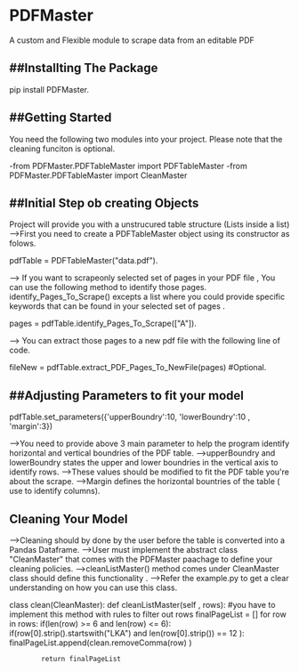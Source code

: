 # PDFMaster
A custom and Flexible module to scrape data from an editable PDF

##Installting The Package
--------------------
pip install PDFMaster.


##Getting Started
---------------------
You need the following two modules into your project. Please note that the cleaning funciton is optional.

-from PDFMaster.PDFTableMaster import PDFTableMaster
-from PDFMaster.PDFTableMaster import CleanMaster



##Initial Step ob creating Objects
---------------------
Project will provide you with a unstrucured table structure (Lists inside a list)
-->First you need to create a PDFTableMaster object using its constructor as folows.

pdfTable = PDFTableMaster("data.pdf").


--> If you want to scrapeonly selected set of pages in your PDF file , You can use the following method to identify those pages.
    identify_Pages_To_Scrape() excepts a list where you could provide specific keywords that can be found in your selected set of pages .

pages = pdfTable.identify_Pages_To_Scrape(["A"]).


--> You can extract those pages to a new pdf file with the following line of code.
    
fileNew = pdfTable.extract_PDF_Pages_To_NewFile(pages) #Optional.


##Adjusting Parameters to fit your model
---------------------
pdfTable.set_parameters({'upperBoundry':10, 'lowerBoundry':10 , 'margin':3})

-->You need to provide above 3 main parameter to help the program identify horizontal and vertical boundries of the PDF table.
-->upperBoundry and lowerBoundry states the upper and lower boundries in the vertical axis to identify rows.
-->These values should be modified to fit the PDF table you're about the scrape.
-->Margin defines the horizontal bountries of the table ( use to identify columns).


Cleaning Your Model
----------------------

-->Cleaning should by done by the user before the table is converted into a Pandas Dataframe.
-->User must implement the abstract class "CleanMaster" that comes with the PDFMaster paachage to define your cleaning policies.
-->cleanListMaster() method comes under CleanMaster class should define this functionality .
-->Refer the example.py to get a clear understanding on how you can use this class.

class clean(CleanMaster):
        def cleanListMaster(self , rows):
            #you have to implement this method with rules to filter out rows
            finalPageList = []
            for row in rows:
                if(len(row) >= 6 and len(row) <= 6):
                    if(row[0].strip().startswith("LKA") and len(row[0].strip())  == 12 ):
                        finalPageList.append(clean.removeComma(row) )   
          
            return finalPageList
